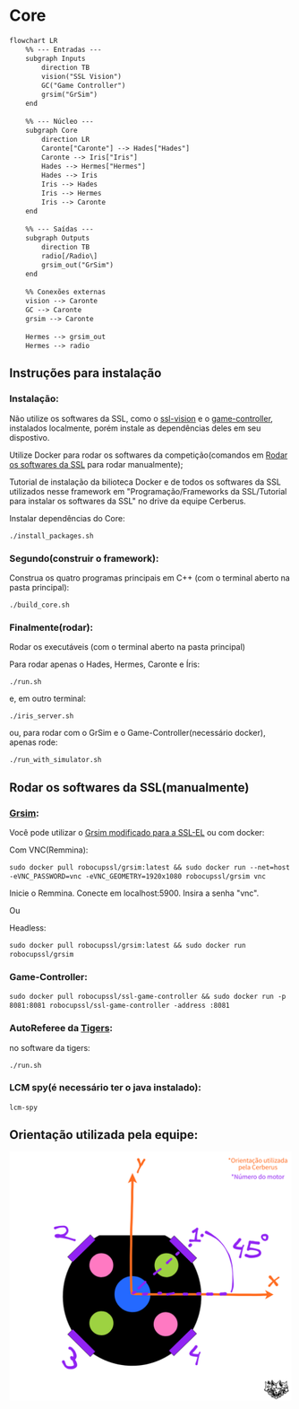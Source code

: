 # Core



```mermaid
flowchart LR
    %% --- Entradas ---
    subgraph Inputs
        direction TB
        vision("SSL Vision")
        GC("Game Controller")
        grsim("GrSim")
    end

    %% --- Núcleo ---
    subgraph Core
        direction LR
        Caronte["Caronte"] --> Hades["Hades"]
        Caronte --> Iris["Iris"]
        Hades --> Hermes["Hermes"]
        Hades --> Iris
        Iris --> Hades
        Iris --> Hermes
        Iris --> Caronte
    end

    %% --- Saídas ---
    subgraph Outputs
        direction TB
        radio[/Radio\]
        grsim_out("GrSim")
    end

    %% Conexões externas
    vision --> Caronte
    GC --> Caronte
    grsim --> Caronte

    Hermes --> grsim_out
    Hermes --> radio

```


## Instruções para instalação

### Instalação:

Não utilize os softwares da SSL, como o [ssl-vision](https://github.com/RoboCup-SSL/ssl-vision) e o [game-controller](https://github.com/RoboCup-SSL/ssl-game-controller), instalados localmente, porém instale as dependências deles em seu dispostivo.

Utilize Docker para rodar os softwares da competição(comandos em [Rodar os softwares da SSL](https://github.com/CerberusRobotica/Core?tab=readme-ov-file#rodar-os-softwares-da-ssl) para rodar manualmente);

Tutorial de instalação da bilioteca Docker e de todos os softwares da SSL utilizados nesse framework em "Programação/Frameworks da SSL/Tutorial para instalar os softwares da SSL" no drive da equipe Cerberus.
	
	
Instalar dependências do Core:

	./install_packages.sh
		

### Segundo(construir o framework):

Construa os quatro programas principais em C++ (com o terminal aberto na pasta principal):

	./build_core.sh

### Finalmente(rodar):

Rodar os executáveis (com o terminal aberto na pasta principal)

Para rodar apenas o Hades, Hermes, Caronte e Íris:

	./run.sh
 
e, em outro terminal:

	./iris_server.sh
 
ou, para rodar com o GrSim e o Game-Controller(necessário docker), apenas rode:
 
 	./run_with_simulator.sh

	
## Rodar os softwares da SSL(manualmente)

### [Grsim](https://github.com/RoboCup-SSL/grSim):

Você pode utilizar o [Grsim modificado para a SSL-EL](https://github.com/Cerberus-Robotica/grSim_for_EL) ou com docker:

Com VNC(Remmina): 
	
	sudo docker pull robocupssl/grsim:latest && sudo docker run --net=host -eVNC_PASSWORD=vnc -eVNC_GEOMETRY=1920x1080 robocupssl/grsim vnc

Inicie o Remmina. Conecte em localhost:5900. Insira a senha "vnc".

Ou

Headless: 
	
	sudo docker pull robocupssl/grsim:latest && sudo docker run robocupssl/grsim


### Game-Controller:

	sudo docker pull robocupssl/ssl-game-controller && sudo docker run -p 8081:8081 robocupssl/ssl-game-controller -address :8081

### AutoReferee da [Tigers](https://github.com/TIGERs-Mannheim/AutoReferee):

no software da tigers:

	./run.sh

### LCM spy(é necessário ter o java instalado):

	lcm-spy

## Orientação utilizada pela equipe:

![Robot Orientation](Robot_orientation.png "robot orientation")
